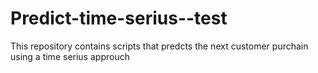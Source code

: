 # Predict-time-serius--test
This repository contains scripts that predcts the next customer purchain using a time serius  approuch
